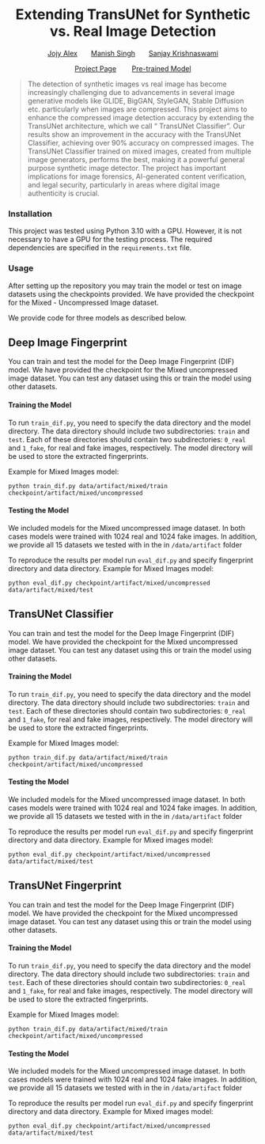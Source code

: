 <h1 align="center">Extending TransUNet for 
Synthetic vs. Real Image Detection
</h1> 

<p align="center"> <a href="https://www.linkedin.com/in/serge2020/">Jojy Alex</a> &nbsp;&nbsp;&nbsp;&nbsp;&nbsp;&nbsp<a href="https://www.ohadf.com/">Manish Singh</a> &nbsp;&nbsp;&nbsp;&nbsp;&nbsp;&nbsp<a href="https://www.linkedin.com/in/serge2020/">Sanjay Krishnaswami</a>

<p align="center"><a href="https://github.com/krsanjay01/MSIS_Capstone_Team1">Project Page</a>  &nbsp;&nbsp;&nbsp;&nbsp;&nbsp;&nbsp; <a href=https://console.cloud.google.com/storage/browser/_details/vit_models/imagenet21k/R50%2BViT-B_16.npz">Pre-trained Model</a> </p>



> The detection of synthetic images vs real image has become increasingly challenging 
> due to advancements in several image generative models like GLIDE, BigGAN, StyleGAN, 
> Stable Diffusion etc. particularly when images are compressed. This project aims to 
> enhance the compressed image detection accuracy by extending the TransUNet architecture, 
> which we call “ TransUNet Classifier”. Our results show an improvement in the accuracy 
> with the TransUNet Classifier, achieving over 90% accuracy on compressed images. The 
> TransUNet Classifier trained on mixed images, created from multiple image generators, 
> performs the best, making it a powerful general purpose synthetic image detector. 
> The project has important implications for image forensics, AI-generated content 
> verification, and legal security, particularly in areas where digital image authenticity 
> is crucial.



### Installation

This project was tested using Python 3.10 with a GPU. However, it is not necessary to have a GPU for the testing
process.
The required dependencies are specified in the `requirements.txt` file.

### Usage

After setting up the repository you may train the model or test on image datasets using the 
checkpoints provided. We have provided the checkpoint for the Mixed - Uncompressed Image dataset.

We provide code for three models as described below.

#### <h2>Deep Image Fingerprint

You can train and test the model for the Deep Image Fingerprint (DIF) model. We have provided the checkpoint for the Mixed 
uncompressed image dataset. You can test any dataset using this or train the model using other datasets.

#### Training the Model

To run `train_dif.py`, you need to specify the data directory and the model directory.
The data directory should include two subdirectories: `train` and `test`. Each of these directories should contain two subdirectories: `0_real` and `1_fake`, for real and fake images, respectively. The
model directory will be used to store the extracted fingerprints.

Example for Mixed Images model:

```
python train_dif.py data/artifact/mixed/train checkpoint/artifact/mixed/uncompressed
```

#### Testing the Model

We included models for the Mixed uncompressed image dataset.
In both cases models were trained with 1024 real and 1024 fake images. In addition, we provide all 15 datasets we tested with in the
in `/data/artifact` folder

To reproduce the results per model run `eval_dif.py` and specify fingerprint directory and data directory.
Example for Mixed Images model:

```
python eval_dif.py checkpoint/artifact/mixed/uncompressed data/artifact/mixed/test
```
#### <h2>TransUNet Classifier

You can train and test the model for the Deep Image Fingerprint (DIF) model. We have provided the checkpoint for the Mixed 
uncompressed image dataset. You can test any dataset using this or train the model using other datasets.

#### Training the Model

To run `train_dif.py`, you need to specify the data directory and the model directory.
The data directory should include two subdirectories: `train` and `test`. Each of these directories should contain two subdirectories: `0_real` and `1_fake`, for real and fake images, respectively. The
model directory will be used to store the extracted fingerprints.

Example for Mixed Images model:

```
python train_dif.py data/artifact/mixed/train checkpoint/artifact/mixed/uncompressed
```

#### Testing the Model

We included models for the Mixed uncompressed image dataset.
In both cases models were trained with 1024 real and 1024 fake images. In addition, we provide all 15 datasets we tested with in the
in `/data/artifact` folder

To reproduce the results per model run `eval_dif.py` and specify fingerprint directory and data directory.
Example for Mixed images model:

```
python eval_dif.py checkpoint/artifact/mixed/uncompressed data/artifact/mixed/test
```

#### <h2>TransUNet Fingerprint

You can train and test the model for the Deep Image Fingerprint (DIF) model. We have provided the checkpoint for the Mixed 
uncompressed image dataset. You can test any dataset using this or train the model using other datasets.

#### Training the Model

To run `train_dif.py`, you need to specify the data directory and the model directory.
The data directory should include two subdirectories: `train` and `test`. Each of these directories should contain two subdirectories: `0_real` and `1_fake`, for real and fake images, respectively. The
model directory will be used to store the extracted fingerprints.

Example for Mixed Images model:

```
python train_dif.py data/artifact/mixed/train checkpoint/artifact/mixed/uncompressed
```

#### Testing the Model

We included models for the Mixed uncompressed image dataset.
In both cases models were trained with 1024 real and 1024 fake images. In addition, we provide all 15 datasets we tested with in the
in `/data/artifact` folder

To reproduce the results per model run `eval_dif.py` and specify fingerprint directory and data directory.
Example for Mixed images model:

```
python eval_dif.py checkpoint/artifact/mixed/uncompressed data/artifact/mixed/test
```